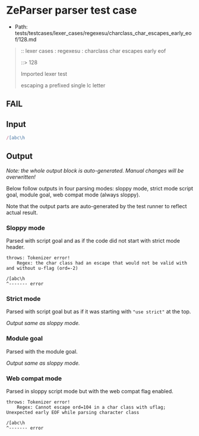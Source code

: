 # ZeParser parser test case

- Path: tests/testcases/lexer_cases/regexesu/charclass_char_escapes_early_eof/128.md

> :: lexer cases : regexesu : charclass char escapes early eof
>
> ::> 128
>
> Imported lexer test
>
> escaping a prefixed single lc letter

## FAIL

## Input

`````js
/[abc\h
`````

## Output

_Note: the whole output block is auto-generated. Manual changes will be overwritten!_

Below follow outputs in four parsing modes: sloppy mode, strict mode script goal, module goal, web compat mode (always sloppy).

Note that the output parts are auto-generated by the test runner to reflect actual result.

### Sloppy mode

Parsed with script goal and as if the code did not start with strict mode header.

`````
throws: Tokenizer error!
    Regex: the char class had an escape that would not be valid with and without u-flag (ord=-2)

/[abc\h
^------- error
`````

### Strict mode

Parsed with script goal but as if it was starting with `"use strict"` at the top.

_Output same as sloppy mode._

### Module goal

Parsed with the module goal.

_Output same as sloppy mode._

### Web compat mode

Parsed in sloppy script mode but with the web compat flag enabled.

`````
throws: Tokenizer error!
    Regex: Cannot escape ord=104 in a char class with uflag; Unexpected early EOF while parsing character class

/[abc\h
^------- error
`````

